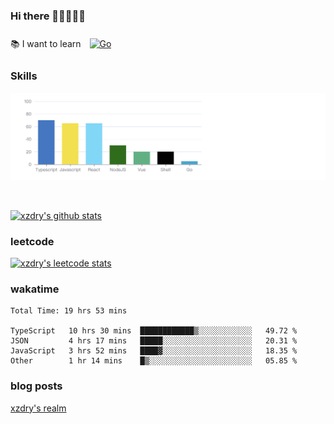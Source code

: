 ### Hi there 👋👋👋👋👋

 :books: I want to learn <a href="https://go.dev/" target="_blank"><img style="margin: 10px" src="https://profilinator.rishav.dev/skills-assets/go-original.svg" alt="Go" height="50" /></a>  

### Skills
![](img/2022-09-05-22-04-20.png)

<br />

[![xzdry's github stats](https://github-readme-stats.vercel.app/api?username=xzdry&count_private=true&show_icons=true&theme=vue)](https://github.com/xzdry)

### leetcode
[![xzdry's leetcode stats](https://leetcard.jacoblin.cool/xzdry-2?theme=light&font=Anek%20Kannada&site=cn)](https://leetcode.cn/u/xzdry-2/)

### wakatime
<!--START_SECTION:waka-->

```text
Total Time: 19 hrs 53 mins

TypeScript   10 hrs 30 mins  ████████████▒░░░░░░░░░░░░   49.72 %
JSON         4 hrs 17 mins   █████░░░░░░░░░░░░░░░░░░░░   20.31 %
JavaScript   3 hrs 52 mins   ████▓░░░░░░░░░░░░░░░░░░░░   18.35 %
Other        1 hr 14 mins    █▒░░░░░░░░░░░░░░░░░░░░░░░   05.85 %
```

<!--END_SECTION:waka-->

### blog posts
[xzdry's realm](https://www.justdry.net/)
